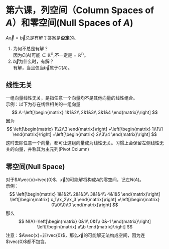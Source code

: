 # 第六课，列空间（Column Spaces of $A$）和零空间(Null Spaces of $A$)

$A\vec{x}=\vec{b}$总是有解？答案是**否定**的。<br>
1. 为何不总是有解？<br>
因为$C(A)$可能$\subset \mathbb{R^n}$,不一定是$=\mathbb{R^n}$。<br>
2. $\vec{b}$为什么时，有解？<br>
有解，当且仅当$\vec{b}$属于$C(A)$。<br>


## 线性无关
一组向量线性无关，是指任意一个向量均不是其他向量的线性组合。<br>
示例：以下为存在线性相关的一组向量<br>
$$
A=\left[\begin{matrix}
1&1&2\\
2&1&3\\
3&1&4
\end{matrix}\right]
$$
因为
$$
\left[\begin{matrix}
1\\2\\3
\end{matrix}\right]
+\left[\begin{matrix}
1\\1\\1
\end{matrix}\right]
=\left[\begin{matrix}
2\\3\\4
\end{matrix}\right]
$$
这时去除任意一个向量，都可让这组向量成为线性无关。习惯上会保留左侧线性无关的向量，并称其为主元列(Pivot Column)

## 零空间(Null Space)
对于$A\vec{x}=\vec{0}$，$\vec{x}$的可能解将构成$A$的零空间，记左$N(A)$。<br>
示例：
$$
\left[\begin{matrix}
1&1&2\\
2&1&3\\
3&1&4\\
4&1&5
\end{matrix}\right]
\left[\begin{matrix}
x_1\\x_2\\x_3
\end{matrix}\right]
=\left[\begin{matrix}
0\\0\\0\\0
\end{matrix}\right]
$$
那么
$$
N(A)=\left[\begin{matrix}
0&1\\
0&1\\
0&-1
\end{matrix}\right]
\left[\begin{matrix}
a\\b
\end{matrix}\right]
$$
注意：$A\vec{x}=非\vec{0}$，那么$\vec{x}$的可能解无法构成空间，因为连$\vec{0}$都不包含。